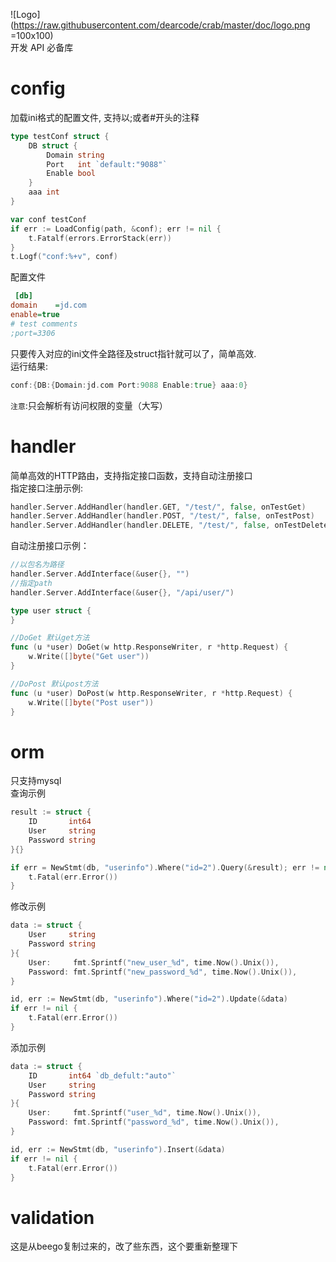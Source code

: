 ![Logo](https://raw.githubusercontent.com/dearcode/crab/master/doc/logo.png =100x100)  
开发 API 必备库

# config  
加载ini格式的配置文件, 支持以;或者#开头的注释
```go
type testConf struct {
	DB struct {
		Domain string
		Port   int `default:"9088"`
		Enable bool
	}
    aaa int
}

var conf testConf
if err := LoadConfig(path, &conf); err != nil {
    t.Fatalf(errors.ErrorStack(err))
}
t.Logf("conf:%+v", conf)

```
配置文件  
```ini
 [db]
domain    =jd.com
enable=true
# test comments
;port=3306
```
只要传入对应的ini文件全路径及struct指针就可以了，简单高效.  
运行结果:  
```go
conf:{DB:{Domain:jd.com Port:9088 Enable:true} aaa:0}
```
`注意`:只会解析有访问权限的变量（大写）  


# handler  
简单高效的HTTP路由，支持指定接口函数，支持自动注册接口  
指定接口注册示例:  
```go
handler.Server.AddHandler(handler.GET, "/test/", false, onTestGet)
handler.Server.AddHandler(handler.POST, "/test/", false, onTestPost)
handler.Server.AddHandler(handler.DELETE, "/test/", false, onTestDelete)
```
自动注册接口示例：  
```go
//以包名为路径
handler.Server.AddInterface(&user{}, "")
//指定path
handler.Server.AddInterface(&user{}, "/api/user/")

type user struct {
}

//DoGet 默认get方法
func (u *user) DoGet(w http.ResponseWriter, r *http.Request) {
    w.Write([]byte("Get user"))
}

//DoPost 默认post方法
func (u *user) DoPost(w http.ResponseWriter, r *http.Request) {
    w.Write([]byte("Post user"))
}
```   

# orm    
只支持mysql  
查询示例
```go
result := struct {
	ID       int64
	User     string
	Password string
}{}

if err = NewStmt(db, "userinfo").Where("id=2").Query(&result); err != nil {
	t.Fatal(err.Error())
}

```  
修改示例
```go
data := struct {
	User     string
	Password string
}{
	User:     fmt.Sprintf("new_user_%d", time.Now().Unix()),
	Password: fmt.Sprintf("new_password_%d", time.Now().Unix()),
}

id, err := NewStmt(db, "userinfo").Where("id=2").Update(&data)
if err != nil {
	t.Fatal(err.Error())
}

```  
添加示例  
```go
data := struct {
	ID       int64 `db_defult:"auto"`
	User     string
	Password string
}{
	User:     fmt.Sprintf("user_%d", time.Now().Unix()),
	Password: fmt.Sprintf("password_%d", time.Now().Unix()),
}

id, err := NewStmt(db, "userinfo").Insert(&data)
if err != nil {
	t.Fatal(err.Error())
}

```  

# validation  
这是从beego复制过来的，改了些东西，这个要重新整理下  

